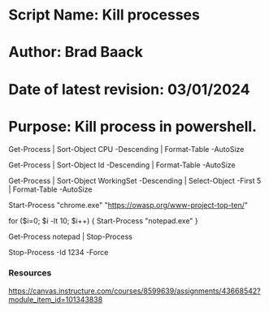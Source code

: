 # Script Name:                  Kill processes
# Author:                       Brad Baack
# Date of latest revision:      03/01/2024
# Purpose:                      Kill process in powershell.


Get-Process | Sort-Object CPU -Descending | Format-Table -AutoSize

Get-Process | Sort-Object Id -Descending | Format-Table -AutoSize

Get-Process | Sort-Object WorkingSet -Descending | Select-Object -First 5 | Format-Table -AutoSize

Start-Process "chrome.exe" "https://owasp.org/www-project-top-ten/"

for ($i=0; $i -lt 10; $i++) {
    Start-Process "notepad.exe"
}

Get-Process notepad | Stop-Process

Stop-Process -Id 1234 -Force



### Resources
https://canvas.instructure.com/courses/8599639/assignments/43668542?module_item_id=101343838


